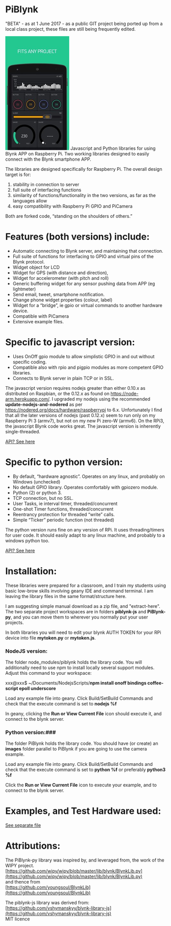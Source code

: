 # PiBlynk
"BETA" - as at 1 June 2017 - as a public GIT project being ported up from a local class project, these files are still being frequently edited.

![](images/blynk1.jpg)
Javascript and Python libraries for using Blynk APP on Raspberry Pi.
Two working libraries designed to easily connect with the Blynk smartphone APP.

The libraries are designed specifically for Raspberry Pi. The overall design target is for:

1. stability in connection to server
1. full suite of interfacing functions
1. similarity of functions/functionality in the two versions, as far as the languages allow 
1. easy compatibility with Raspberry Pi GPIO and PiCamera

Both are forked code, “standing on the shoulders of others.”

# Features (both versions) include:
* Automatic connecting to Blynk server, and maintaining that connection.
* Full suite of functions for interfacing to GPIO and virtual pins of the Blynk protocol.
* Widget object for LCD
* Widget for GPS (with distance and direction), 
* Widget for accelerometer (with pitch and roll)
* Generic buffering widget for any sensor pushing data from APP (eg lightmeter)
* Send email, tweet, smartphone notification.
* Change phone widget properties (colour, label)
* Widget for a “bridge”, ie gpio or virtual commands to another hardware device.
* Compatible with PiCamera
* Extensive example files.


# Specific to javascript version:
* Uses OnOff gpio module to allow simplistic GPIO in and out without specific coding.
* Compatible also with rpio and pigpio modules as more competent GPIO libraries.
* Connects to Blynk server in plain TCP or in SSL.

The javascript version requires nodejs greater than either 0.10.x as distributed on Raspbian, or the 0.12.x as found on https://node-arm.herokuapp.com/.  I upgraded my nodejs using the recommended **update-nodejs-and-nodered** as per https://nodered.org/docs/hardware/raspberrypi to 6.x.  Unfortunately I find that all the later versions of nodejs (past 0.12.x) seem to run only on my Raspberry Pi 3 (armv7), but not on my new Pi zero-W (armv6). On the RPi3, the javascript Blynk code works great. The javascript version is inherently single-threaded.

[API? See here](piblynk-js.md)  

# Specific to python version:
* By default, “hardware agnostic”. Operates on any linux, and probably on Windows (unchecked)
* No default GPIO library. Operates comfortably with gpiozero module.
* Python (2) or python 3.
* TCP connection, but no SSL.
* User Tasks, ie interval timer, threaded/concurrent
* One-shot Timer functions, threaded/concurrent
* Reentrancy protection for threaded “write” calls.
* Simple “Ticker” periodic function (not threaded)

The python version runs fine on any version of RPi. It uses threading/timers for user code. It should easily adapt to any linux machine, and probably to a windows python too.

[API? See here](PiBlynk-py.md)  


# Installation:
These libraries were prepared for a classroom, and I train my students using basic low-brow skills involving geany IDE and command terminal. I am leaving the library files in the same format/structure here.

I am suggesting simple manual download as a zip file, and "extract-here". The two separate project workspaces are in folders **piblynk-js** and **PiBlynk-py**, and you can move them to wherever you normally put your user projects.

In both libraries you will need to edit your blynk AUTH TOKEN for your RPi device into file **mytoken.py** or **mytoken.js**.

### NodeJS version:
The folder node_modules/piblynk holds the library code. You will additionally need to use npm to install locally several support modules. Adjust this command to your workspace: 

xxx@xxx$ ~/Documents/NodejsScripts/**npm install onoff bindings coffee-script epoll underscore**

Load any example file into geany. Click Build/SetBuild Commands and check that the execute command is set to  **nodejs %f**   

In geany, clicking the **Run or View Current File** icon should execute it, and connect to the blynk server.

### Python version:###

The folder PiBlynk holds the library code. You should have (or create) an **images** folder parallel to PiBlynk if you are going to use the camera example.

Load any example file into geany. Click Build/SetBuild Commands and check that the execute command is set to  **python %f** or preferably **python3 %f**   

Click the **Run or View Current File** icon to execute your example, and to connect to the blynk server.
  
    
# Examples, and Test Hardware used:

[See separate file](test_hardware.md)

# Attributions:

The PiBlynk-py library was inspired by, and leveraged from, the work of the WIPY project.
   [https://github.com/wipy/wipy/blob/master/lib/blynk/BlynkLib.py](https://github.com/wipy/wipy/blob/master/lib/blynk/BlynkLib.py)  
and thence from  
   [https://github.com/youngsoul/BlynkLib](https://github.com/youngsoul/BlynkLib)

The piblynk-js library was derived from:   
     [https://github.com/vshymanskyy/blynk-library-js](https://github.com/vshymanskyy/blynk-library-js)  
    MIT licence





